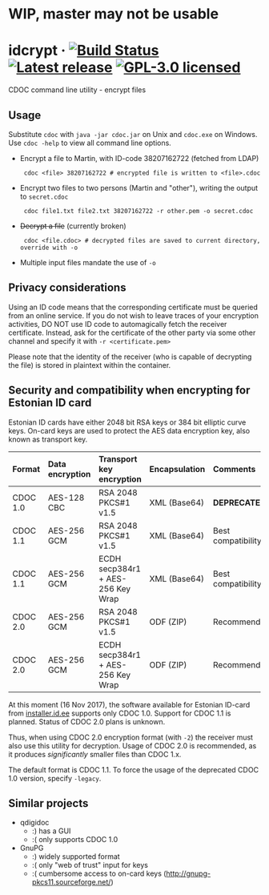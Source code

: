 # WIP, master may not be usable
# idcrypt · [![Build Status](https://travis-ci.org/martinpaljak/idcrypt.svg?branch=master)](https://travis-ci.org/martinpaljak/idcrypt) [![Latest release](https://img.shields.io/github/release/martinpaljak/idcrypt/all.svg)](https://github.com/martinpaljak/idcrypt/releases/latest) [![GPL-3.0 licensed](https://img.shields.io/badge/license-GPL-blue.svg)](https://github.com/martinpaljak/idcrypt/blob/master/LICENSE)

CDOC command line utility - encrypt files

## Usage
Substitute `cdoc` with `java -jar cdoc.jar` on Unix and `cdoc.exe` on Windows. Use `cdoc -help` to view all command line options.

 * Encrypt a file to Martin, with ID-code 38207162722 (fetched from LDAP)
 
        cdoc <file> 38207162722 # encrypted file is written to <file>.cdoc

 * Encrypt two files to two persons (Martin and "other"), writing the output to `secret.cdoc`

        cdoc file1.txt file2.txt 38207162722 -r other.pem -o secret.cdoc
 
 * ~~Decrypt a file~~ (currently broken)

        cdoc <file.cdoc> # decrypted files are saved to current directory, override with -o

 * Multiple input files mandate the use of `-o`

## Privacy considerations
Using an ID code means that the corresponding certificate must be queried from an online service. If you do not wish to leave traces of your encryption activities, DO NOT use ID code to automagically fetch the receiver certificate. Instead, ask for the certificate of the other party via some other channel and specify it with `-r <certificate.pem>`

Please note that the identity of the receiver (who is capable of decrypting the file) is stored in plaintext within the container.

## Security and compatibility when encrypting for Estonian ID card
Estonian ID cards have either 2048 bit RSA keys or 384 bit elliptic curve keys. On-card keys are used to protect the AES data encryption key, also known as transport key.

| Format   | Data encryption | Transport key encryption         | Encapsulation | Comments           |
|:---------|:----------------|:---------------------------------|:--------------|:-------------------|
| CDOC 1.0 | AES-128 CBC     | RSA 2048 PKCS#1 v1.5             | XML (Base64)  | **DEPRECATED**     |
| CDOC 1.1 | AES-256 GCM     | RSA 2048 PKCS#1 v1.5             | XML (Base64)  | Best compatibility |
| CDOC 1.1 | AES-256 GCM     | ECDH secp384r1 + AES-256 Key Wrap| XML (Base64)  | Best compatibility |
| CDOC 2.0 | AES-256 GCM     | RSA 2048 PKCS#1 v1.5             | ODF (ZIP)     | Recommended        |
| CDOC 2.0 | AES-256 GCM     | ECDH secp384r1 + AES-256 Key Wrap| ODF (ZIP)     | Recommended        |

At this moment (16 Nov 2017), the software available for Estonian ID-card from [installer.id.ee](https://installer.id.ee) supports only CDOC 1.0. Support for CDOC 1.1 is planned. Status of CDOC 2.0 plans is unknown.

Thus, when using CDOC 2.0 encryption format (with `-2`) the receiver must also use this utility for decryption. Usage of CDOC 2.0 is recommended, as it produces _significantly_ smaller files than CDOC 1.x.

The default format is CDOC 1.1. To force the usage of the deprecated CDOC 1.0 version, specify `-legacy`.

## Similar projects
 * qdigidoc
   * :) has a GUI  
   * :( only supports CDOC 1.0
 * GnuPG
   * :) widely supported format
   * :( only "web of trust" input for keys
   * :( cumbersome access to on-card keys (http://gnupg-pkcs11.sourceforge.net/)
